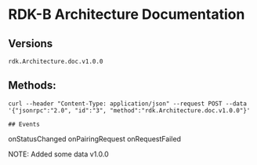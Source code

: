 # RDK-B Architecture Documentation

## Versions
`rdk.Architecture.doc.v1.0.0`

## Methods:
```
curl --header "Content-Type: application/json" --request POST --data '{"jsonrpc":"2.0", "id":"3", "method":"rdk.Architecture.doc.v1.0.0"}' 

## Events
```
onStatusChanged
onPairingRequest
onRequestFailed

NOTE: Added some data v1.0.0